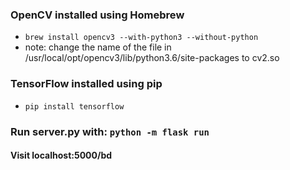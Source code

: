 ### OpenCV installed using Homebrew
  * `brew install opencv3 --with-python3 --without-python`
  * note: change the name of the file in /usr/local/opt/opencv3/lib/python3.6/site-packages to cv2.so

### TensorFlow installed using pip
  * `pip install tensorflow`

### Run server.py with: `python -m flask run`
#### Visit localhost:5000/bd
